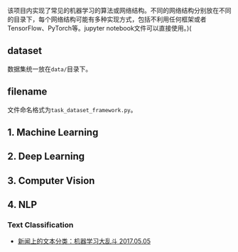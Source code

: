 该项目内实现了常见的机器学习的算法或网络结构。不同的网络结构分别放在不同的目录下，每个网络结构可能有多种实现方式，包括不利用任何框架或者TensorFlow、PyTorch等。jupyter notebook文件可以直接使用。)(

## dataset
数据集统一放在`data/`目录下。

## filename
文件命名格式为`task_dataset_framework.py`。



## 1. Machine Learning

## 2. Deep Learning

## 3. Computer Vision

## 4. NLP
### Text Classification
+ [新闻上的文本分类：机器学习大乱斗 2017.05.05](https://github.com/wavewangyue/text-classification)
